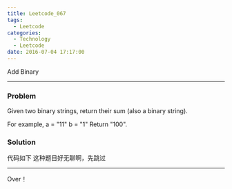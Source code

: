 ```yaml
---
title: Leetcode_067
tags:
  - Leetcode
categories:
  - Technology
  - Leetcode
date: 2016-07-04 17:17:00
---
```

Add Binary
<!-- more -->

***

### Problem
Given two binary strings, return their sum (also a binary string).

For example,
a = "11"
b = "1"
Return "100".


### Solution
代码如下
这种题目好无聊啊，先跳过

*** 

Over！










































